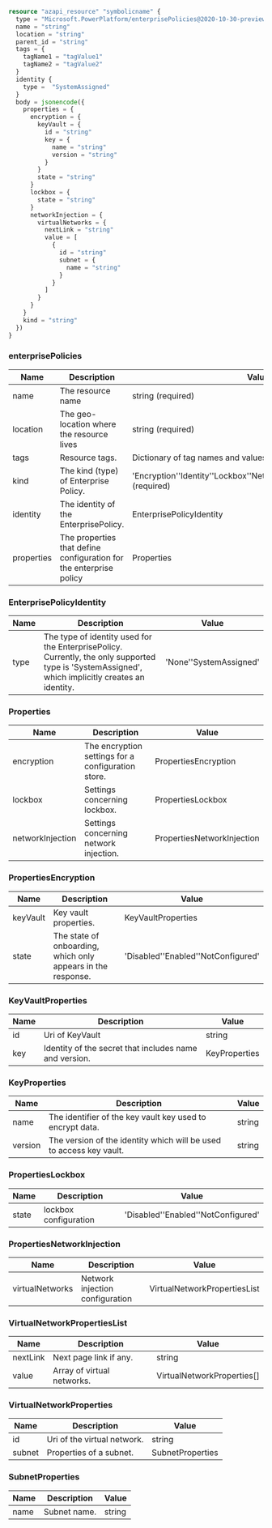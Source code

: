 ```terraform
resource "azapi_resource" "symbolicname" {
  type = "Microsoft.PowerPlatform/enterprisePolicies@2020-10-30-preview"
  name = "string"
  location = "string"
  parent_id = "string"
  tags = {
    tagName1 = "tagValue1"
    tagName2 = "tagValue2"
  }
  identity {
    type =  "SystemAssigned"
  }
  body = jsonencode({
    properties = {
      encryption = {
        keyVault = {
          id = "string"
          key = {
            name = "string"
            version = "string"
          }
        }
        state = "string"
      }
      lockbox = {
        state = "string"
      }
      networkInjection = {
        virtualNetworks = {
          nextLink = "string"
          value = [
            {
              id = "string"
              subnet = {
                name = "string"
              }
            }
          ]
        }
      }
    }
    kind = "string"
  })
}

```

### enterprisePolicies

| Name | Description | Value |
|-|-|-|
| name | The resource name | string (required) |
| location | The geo-location where the resource lives | string (required) |
| tags | Resource tags. | Dictionary of tag names and values. SeeTags in templates |
| kind | The kind (type) of Enterprise Policy. | 'Encryption''Identity''Lockbox''NetworkInjection''PrivateEndpoint' (required) |
| identity | The identity of the EnterprisePolicy. | EnterprisePolicyIdentity |
| properties | The properties that define configuration for the enterprise policy | Properties |


### EnterprisePolicyIdentity

| Name | Description | Value |
|-|-|-|
| type | The type of identity used for the EnterprisePolicy. Currently, the only supported type is 'SystemAssigned', which implicitly creates an identity. | 'None''SystemAssigned' |


### Properties

| Name | Description | Value |
|-|-|-|
| encryption | The encryption settings for a configuration store. | PropertiesEncryption |
| lockbox | Settings concerning lockbox. | PropertiesLockbox |
| networkInjection | Settings concerning network injection. | PropertiesNetworkInjection |


### PropertiesEncryption

| Name | Description | Value |
|-|-|-|
| keyVault | Key vault properties. | KeyVaultProperties |
| state | The state of onboarding, which only appears in the response. | 'Disabled''Enabled''NotConfigured' |


### KeyVaultProperties

| Name | Description | Value |
|-|-|-|
| id | Uri of KeyVault | string |
| key | Identity of the secret that includes name and version. | KeyProperties |


### KeyProperties

| Name | Description | Value |
|-|-|-|
| name | The identifier of the key vault key used to encrypt data. | string |
| version | The version of the identity which will be used to access key vault. | string |


### PropertiesLockbox

| Name | Description | Value |
|-|-|-|
| state | lockbox configuration | 'Disabled''Enabled''NotConfigured' |


### PropertiesNetworkInjection

| Name | Description | Value |
|-|-|-|
| virtualNetworks | Network injection configuration | VirtualNetworkPropertiesList |


### VirtualNetworkPropertiesList

| Name | Description | Value |
|-|-|-|
| nextLink | Next page link if any. | string |
| value | Array of virtual networks. | VirtualNetworkProperties[] |


### VirtualNetworkProperties

| Name | Description | Value |
|-|-|-|
| id | Uri of the virtual network. | string |
| subnet | Properties of a subnet. | SubnetProperties |


### SubnetProperties

| Name | Description | Value |
|-|-|-|
| name | Subnet name. | string |


